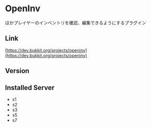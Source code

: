 # OpenInv
ほかプレイヤーのインベントリを確認、編集できるようにするプラグイン

## Link
[https://dev.bukkit.org/projects/openinv](https://dev.bukkit.org/projects/openinv)

## Version

## Installed Server
- s1
- s2
- s3
- s5
- s7
